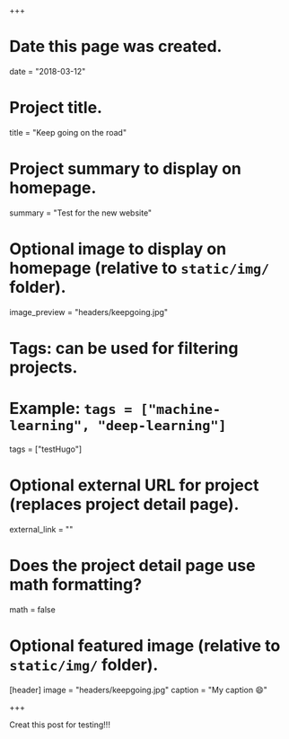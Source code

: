 +++
# Date this page was created.
date = "2018-03-12"

# Project title.
title = "Keep going on the road"

# Project summary to display on homepage.
summary = "Test for the new website"

# Optional image to display on homepage (relative to `static/img/` folder).
image_preview = "headers/keepgoing.jpg"

# Tags: can be used for filtering projects.
# Example: `tags = ["machine-learning", "deep-learning"]`
tags = ["testHugo"]

# Optional external URL for project (replaces project detail page).
external_link = ""

# Does the project detail page use math formatting?
math = false

# Optional featured image (relative to `static/img/` folder).
[header]
image = "headers/keepgoing.jpg"
caption = "My caption :smile:"

+++

Creat this post for testing!!!
